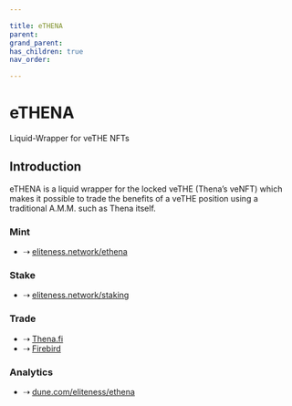 ```yaml
---

title: eTHENA
parent:
grand_parent:
has_children: true
nav_order:

---
```


# eTHENA
Liquid-Wrapper for veTHE NFTs

## Introduction
eTHENA is a liquid wrapper for the locked veTHE (Thena’s veNFT) which makes it possible to trade the benefits of a veTHE position using a traditional A.M.M. such as Thena itself.

### Mint
- ⇢ [eliteness.network/ethena](https://eliteness.network/ethena)

### Stake
- ⇢ [eliteness.network/staking](https://eliteness.network/staking)

### Trade
- ⇢ [Thena.fi](https://thena.fi/swap)
- ⇢ [Firebird](https://app.firebird.finance/swap)

### Analytics
- ⇢ [dune.com/eliteness/ethena](https://dune.com/eliteness/ethena)